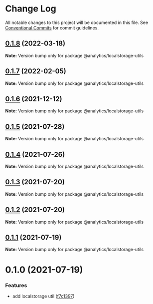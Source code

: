 # Change Log

All notable changes to this project will be documented in this file.
See [Conventional Commits](https://conventionalcommits.org) for commit guidelines.

## [0.1.8](https://github.com/DavidWells/analytics/tree/master/packages/analytics-util-localstorage/compare/@analytics/localstorage-utils@0.1.7...@analytics/localstorage-utils@0.1.8) (2022-03-18)

**Note:** Version bump only for package @analytics/localstorage-utils





## [0.1.7](https://github.com/DavidWells/analytics/tree/master/packages/analytics-util-localstorage/compare/@analytics/localstorage-utils@0.1.6...@analytics/localstorage-utils@0.1.7) (2022-02-05)

**Note:** Version bump only for package @analytics/localstorage-utils





## [0.1.6](https://github.com/DavidWells/analytics/tree/master/packages/analytics-util-localstorage/compare/@analytics/localstorage-utils@0.1.5...@analytics/localstorage-utils@0.1.6) (2021-12-12)

**Note:** Version bump only for package @analytics/localstorage-utils





## [0.1.5](https://github.com/DavidWells/analytics/tree/master/packages/analytics-util-localstorage/compare/@analytics/localstorage-utils@0.1.4...@analytics/localstorage-utils@0.1.5) (2021-07-28)

**Note:** Version bump only for package @analytics/localstorage-utils





## [0.1.4](https://github.com/DavidWells/analytics/tree/master/packages/analytics-util-localstorage/compare/@analytics/localstorage-utils@0.1.3...@analytics/localstorage-utils@0.1.4) (2021-07-26)

**Note:** Version bump only for package @analytics/localstorage-utils





## [0.1.3](https://github.com/DavidWells/analytics/tree/master/packages/analytics-util-localstorage/compare/@analytics/localstorage-utils@0.1.2...@analytics/localstorage-utils@0.1.3) (2021-07-20)

**Note:** Version bump only for package @analytics/localstorage-utils





## [0.1.2](https://github.com/DavidWells/analytics/tree/master/packages/analytics-util-localstorage/compare/@analytics/localstorage-utils@0.1.1...@analytics/localstorage-utils@0.1.2) (2021-07-20)

**Note:** Version bump only for package @analytics/localstorage-utils





## [0.1.1](https://github.com/DavidWells/analytics/tree/master/packages/analytics-util-localstorage/compare/@analytics/localstorage-utils@0.1.0...@analytics/localstorage-utils@0.1.1) (2021-07-19)

**Note:** Version bump only for package @analytics/localstorage-utils





# 0.1.0 (2021-07-19)


### Features

* add localstorage util ([f7c1397](https://github.com/DavidWells/analytics/tree/master/packages/analytics-util-localstorage/commit/f7c1397))
